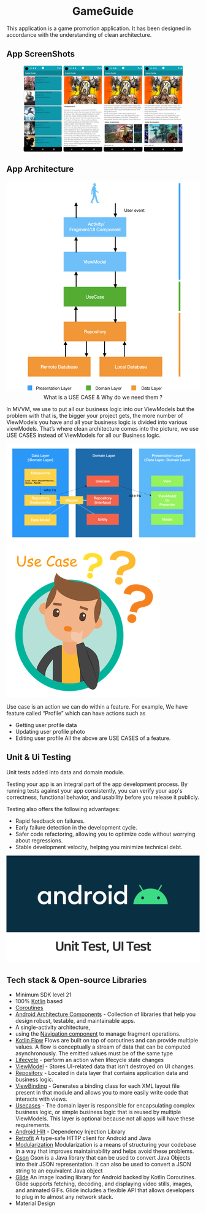 <h1 align="center">GameGuide</h1>
This application is a game promotion application. It has been designed in accordance with the understanding of clean architecture.

## App ScreenShots

<p align="center">
<img src="/previews/screenshot_one.png" width="20%"/>
<img src="/previews/screenshot_two.png" width="20%"/>
<img src="/previews/screenshot_three.png" width="20%"/>
<img src="/previews/screenshot_four.png" width="20%"/>
</p>

## App Architecture

<p align="center">
<img src="/previews/clean_architecture.png" />
What is a USE CASE & Why do we need them ?

In MVVM, we use to put all our business logic into our ViewModels but the problem with that is, the
bigger your project gets,
the more number of ViewModels you have and all your business logic is divided into various
viewModels.
That’s where clean architecture comes into the picture, we use USE CASES instead of ViewModels for
all our Business logic.

<img src="/previews/layers.png" />
<img src="/previews/usecase.png" />

Use case is an action we can do within a feature. For example, We have feature called “Profile”
which can have actions such as

- Getting user profile data
- Updating user profile photo
- Editing user profile
  All the above are USE CASES of a feature.

</p>

## Unit & Ui Testing
Unit tests added into data and domain module.

Testing your app is an integral part of the app development process. By running tests against your
app consistently, you can verify your app's correctness, functional behavior, and usability before 
you release it publicly.

Testing also offers the following advantages:

- Rapid feedback on failures.
- Early failure detection in the development cycle.
- Safer code refactoring, allowing you to optimize code without worrying about regressions.
- Stable development velocity, helping you minimize technical debt.


<img src="/previews/android-test.png" />

## Tech stack & Open-source Libraries

- Minimum SDK level 21
- 100% [Kotlin](https://kotlinlang.org/) based
- [Coroutines](https://github.com/Kotlin/kotlinx.coroutines)
- [Android Architecture Components](https://developer.android.com/topic/libraries/architecture) -
  Collection of libraries that help you design robust, testable, and maintainable apps.
- A single-activity architecture,
- using
  the [Navigation component](https://developer.android.com/guide/navigation/navigation-getting-started)
  to manage fragment operations.
- [Kotlin Flow](https://https://kotlinlang.org/docs/flow.html) Flows are built on top of coroutines
  and can provide multiple values. A flow is conceptually a stream of data that can be computed
  asynchronously. The emitted values must be of the same type
- [Lifecycle](https://developer.android.com/topic/libraries/architecture/lifecycle) - perform an
  action when lifecycle state changes
- [ViewModel](https://developer.android.com/topic/libraries/architecture/viewmodel) - Stores
  UI-related data that isn't destroyed on UI changes.
- [Repository](https://developer.android.com/topic/architecture/data-layer) - Located in data layer
  that contains application data and business logic.
- [ViewBinding](https://developer.android.com/topic/libraries/view-binding) - Generates a binding
  class for each XML layout file present in that module and allows you to more easily write code
  that interacts with views.
- [Usecases](https://developer.android.com/topic/architecture/domain-layer) - The domain layer is
  responsible for encapsulating complex business logic, or simple business logic that is reused by
  multiple ViewModels. This layer is optional because not all apps will have these requirements.
- [Android Hilt](https://developer.android.com/training/dependency-injection/hilt-android) -
  Dependency Injection Library
- [Retrofit](https://square.github.io/retrofit/) A type-safe HTTP client for Android and Java
- [Modularization](https://developer.android.com/topic/modularization) Modularization is a means of
  structuring your codebase in a way that improves maintainability and helps avoid these problems.
- [Gson](https://github.com/google/gson) Gson is a Java library that can be used to convert Java
  Objects into their JSON representation. It can also be used to convert a JSON string to an
  equivalent Java object
- [Glide](https://github.com/bumptech/glide) An image loading library for Android backed by Kotlin
  Coroutines. Glide supports fetching, decoding, and displaying video stills, images, and animated
  GIFs. Glide includes a flexible API that allows developers to plug in to almost any network stack.
- Material Design
